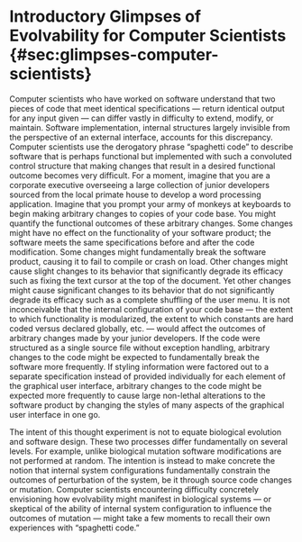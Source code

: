 Introductory Glimpses of Evolvability for Computer Scientists {#sec:glimpses-computer-scientists}
=============================================================

Computer scientists who have worked on software understand that two pieces of code that meet identical specifications — return identical output for any input given — can differ vastly in difficulty to extend, modify, or maintain.
Software implementation, internal structures largely invisible from the perspective of an external interface, accounts for this discrepancy.
Computer scientists use the derogatory phrase “spaghetti code” to describe software that is perhaps functional but implemented with such a convoluted control structure that making changes that result in a desired functional outcome becomes very difficult.
For a moment, imagine that you are a corporate executive overseeing a large collection of junior developers sourced from the local primate house to develop a word processing application.
Imagine that you prompt your army of monkeys at keyboards to begin making arbitrary changes to copies of your code base.
You might quantify the functional outcomes of these arbitrary changes.
Some changes might have no effect on the functionality of your software product; the software meets the same specifications before and after the code modification.
Some changes might fundamentally break the software product, causing it to fail to compile or crash on load.
Other changes might cause slight changes to its behavior that significantly degrade its efficacy such as fixing the text cursor at the top of the document.
Yet other changes might cause significant changes to its behavior that do not significantly degrade its efficacy such as a complete shuffling of the user menu.
It is not inconceivable that the internal configuration of your code base — the extent to which functionality is modularized, the extent to which constants are hard coded versus declared globally, etc.
— would affect the outcomes of arbitrary changes made by your junior developers.
If the code were structured as a single source file without exception handling, arbitrary changes to the code might be expected to fundamentally break the software more frequently.
If styling information were factored out to a separate specification instead of provided individually for each element of the graphical user interface, arbitrary changes to the code might be expected more frequently to cause large non-lethal alterations to the software product by changing the styles of many aspects of the graphical user interface in one go.

The intent of this thought experiment is not to equate biological evolution and software design.
These two processes differ fundamentally on several levels.
For example, unlike biological mutation software modifications are not performed at random.
The intention is instead to make concrete the notion that internal system configurations fundamentally constrain the outcomes of perturbation of the system, be it through source code changes or mutation.
Computer scientists encountering difficulty concretely envisioning how evolvability might manifest in biological systems — or skeptical of the ability of internal system configuration to influence the outcomes of mutation — might take a few moments to recall their own experiences with “spaghetti code.”
